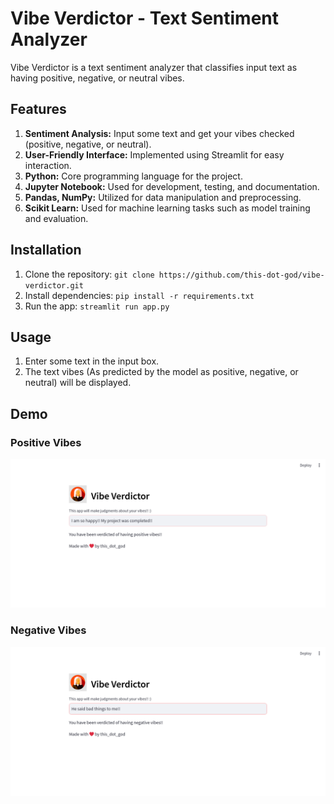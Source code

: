 # Vibe Verdictor - Text Sentiment Analyzer

Vibe Verdictor is a text sentiment analyzer that classifies input text as having positive, negative, or neutral vibes.

## Features

1. **Sentiment Analysis:** Input some text and get your vibes checked (positive, negative, or neutral).
2. **User-Friendly Interface:** Implemented using Streamlit for easy interaction.
3. **Python:** Core programming language for the project.
4. **Jupyter Notebook:** Used for development, testing, and documentation.
5. **Pandas, NumPy:** Utilized for data manipulation and preprocessing.
6. **Scikit Learn:** Used for machine learning tasks such as model training and evaluation.

## Installation

1. Clone the repository: `git clone https://github.com/this-dot-god/vibe-verdictor.git`
2. Install dependencies: `pip install -r requirements.txt`
3. Run the app: `streamlit run app.py`

## Usage

1. Enter some text in the input box.
2. The text vibes (As predicted by the model as positive, negative, or neutral) will be displayed.

## Demo

### Positive Vibes
![Demo Image 1](demo_images/positive.png)

### Negative Vibes
![Demo Image 2](demo_images/negative.png)
